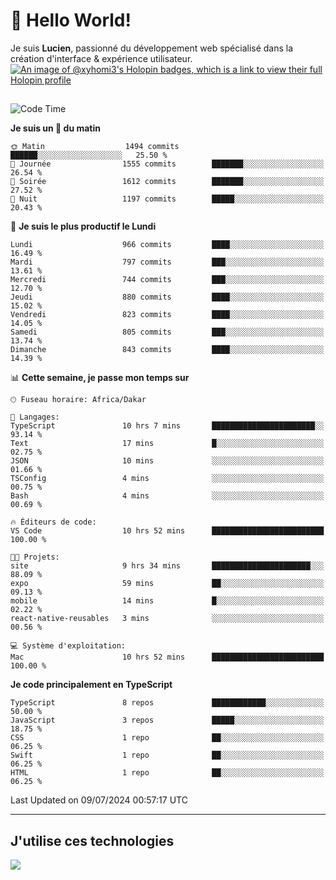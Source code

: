 # 👋 Hello World!

Je suis **Lucien**, passionné du développement web spécialisé dans la création d'interface & expérience utilisateur.
[![An image of @xyhomi3's Holopin badges, which is a link to view their full Holopin profile](https://holopin.me/xyhomi3)](https://holopin.io/@xyhomi3)

##

<!--START_SECTION:waka-->
![Code Time](http://img.shields.io/badge/Code%20Time-1%2C503%20hrs%2059%20mins-blue)

**Je suis un 🐤 du matin** 

```text
🌞 Matin                  1494 commits        ██████░░░░░░░░░░░░░░░░░░░   25.50 % 
🌆 Journée                1555 commits        ███████░░░░░░░░░░░░░░░░░░   26.54 % 
🌃 Soirée                 1612 commits        ███████░░░░░░░░░░░░░░░░░░   27.52 % 
🌙 Nuit                   1197 commits        █████░░░░░░░░░░░░░░░░░░░░   20.43 % 
```
📅 **Je suis le plus productif le Lundi** 

```text
Lundi                    966 commits         ████░░░░░░░░░░░░░░░░░░░░░   16.49 % 
Mardi                    797 commits         ███░░░░░░░░░░░░░░░░░░░░░░   13.61 % 
Mercredi                 744 commits         ███░░░░░░░░░░░░░░░░░░░░░░   12.70 % 
Jeudi                    880 commits         ████░░░░░░░░░░░░░░░░░░░░░   15.02 % 
Vendredi                 823 commits         ████░░░░░░░░░░░░░░░░░░░░░   14.05 % 
Samedi                   805 commits         ███░░░░░░░░░░░░░░░░░░░░░░   13.74 % 
Dimanche                 843 commits         ████░░░░░░░░░░░░░░░░░░░░░   14.39 % 
```


📊 **Cette semaine, je passe mon temps sur** 

```text
🕑︎ Fuseau horaire: Africa/Dakar

💬 Langages: 
TypeScript               10 hrs 7 mins       ███████████████████████░░   93.14 % 
Text                     17 mins             █░░░░░░░░░░░░░░░░░░░░░░░░   02.75 % 
JSON                     10 mins             ░░░░░░░░░░░░░░░░░░░░░░░░░   01.66 % 
TSConfig                 4 mins              ░░░░░░░░░░░░░░░░░░░░░░░░░   00.75 % 
Bash                     4 mins              ░░░░░░░░░░░░░░░░░░░░░░░░░   00.69 % 

🔥 Éditeurs de code: 
VS Code                  10 hrs 52 mins      █████████████████████████   100.00 % 

🐱‍💻 Projets: 
site                     9 hrs 34 mins       ██████████████████████░░░   88.09 % 
expo                     59 mins             ██░░░░░░░░░░░░░░░░░░░░░░░   09.13 % 
mobile                   14 mins             █░░░░░░░░░░░░░░░░░░░░░░░░   02.22 % 
react-native-reusables   3 mins              ░░░░░░░░░░░░░░░░░░░░░░░░░   00.56 % 

💻 Système d'exploitation: 
Mac                      10 hrs 52 mins      █████████████████████████   100.00 % 
```

**Je code principalement en TypeScript** 

```text
TypeScript               8 repos             ████████████░░░░░░░░░░░░░   50.00 % 
JavaScript               3 repos             █████░░░░░░░░░░░░░░░░░░░░   18.75 % 
CSS                      1 repo              ██░░░░░░░░░░░░░░░░░░░░░░░   06.25 % 
Swift                    1 repo              ██░░░░░░░░░░░░░░░░░░░░░░░   06.25 % 
HTML                     1 repo              ██░░░░░░░░░░░░░░░░░░░░░░░   06.25 % 
```




 Last Updated on 09/07/2024 00:57:17 UTC
<!--END_SECTION:waka-->
---

## J'utilise ces technologies

<p align="left">
  <a href="https://skillicons.dev">
    <img src="https://skillicons.dev/icons?i=ts,js,md,scss,tailwind,react,docker,express,astro,vite,nextjs,vercel,figma,ableton" />
  </a>
</p>

